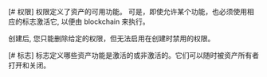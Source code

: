 [# 权限] 权限定义了资产的可用功能。 可是，即使允许某个功能，也必须使用相应的标志激活它, 以便由 blockchain 来执行。

创建后, 您只能删除给定的权限，但无法启用在创建时禁用的权限。

[# 标志] 标志定义哪些资产功能是激活的或非激活的。它们可以随时被资产所有者打开和关闭。